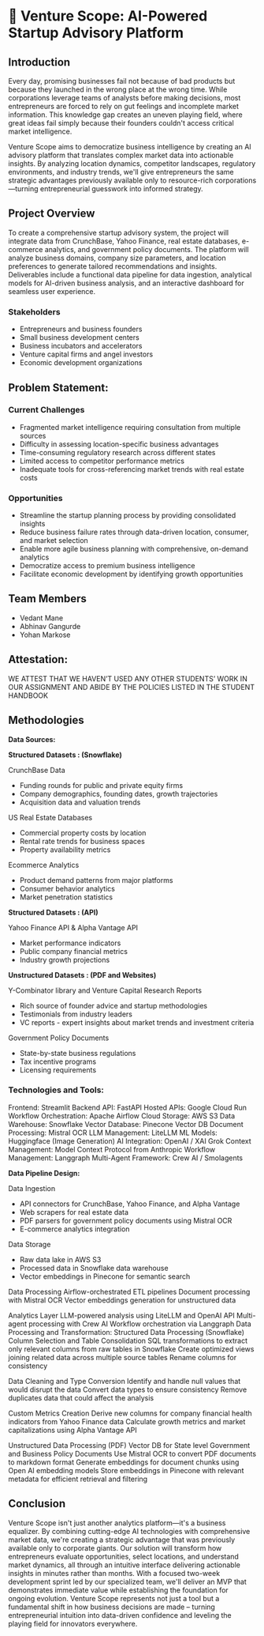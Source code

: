 # 🚀 Venture Scope: AI-Powered Startup Advisory Platform

## Introduction

Every day, promising businesses fail not because of bad products but because they launched in the wrong place at the wrong time. While corporations leverage teams of analysts before making decisions, most entrepreneurs are forced to rely on gut feelings and incomplete market information. This knowledge gap creates an uneven playing field, where great ideas fail simply because their founders couldn't access critical market intelligence.

Venture Scope aims to democratize business intelligence by creating an AI advisory platform that translates complex market data into actionable insights. By analyzing location dynamics, competitor landscapes, regulatory environments, and industry trends, we'll give entrepreneurs the same strategic advantages previously available only to resource-rich corporations—turning entrepreneurial guesswork into informed strategy.

## Project Overview

To create a comprehensive startup advisory system, the project will integrate data from CrunchBase, Yahoo Finance, real estate databases, e-commerce analytics, and government policy documents. The platform will analyze business domains, company size parameters, and location preferences to generate tailored recommendations and insights. Deliverables include a functional data pipeline for data ingestion, analytical models for AI-driven business analysis, and an interactive dashboard for seamless user experience.

### Stakeholders

- Entrepreneurs and business founders
- Small business development centers
- Business incubators and accelerators
- Venture capital firms and angel investors
- Economic development organizations

## Problem Statement:

### Current Challenges

- Fragmented market intelligence requiring consultation from multiple sources
- Difficulty in assessing location-specific business advantages
- Time-consuming regulatory research across different states
- Limited access to competitor performance metrics
- Inadequate tools for cross-referencing market trends with real estate costs

### Opportunities
- Streamline the startup planning process by providing consolidated insights
- Reduce business failure rates through data-driven location, consumer, and market selection
- Enable more agile business planning with comprehensive, on-demand analytics
- Democratize access to premium business intelligence
- Facilitate economic development by identifying growth opportunities

## Team Members

- Vedant Mane
- Abhinav Gangurde
- Yohan Markose

## Attestation:

WE ATTEST THAT WE HAVEN’T USED ANY OTHER STUDENTS’ WORK IN OUR ASSIGNMENT AND ABIDE BY THE POLICIES LISTED IN THE STUDENT HANDBOOK

## Methodologies

**Data Sources:**

**Structured Datasets : (Snowflake)**

CrunchBase Data

- Funding rounds for public and private equity firms
- Company demographics, founding dates, growth trajectories
- Acquisition data and valuation trends

US Real Estate Databases

- Commercial property costs by location
- Rental rate trends for business spaces
- Property availability metrics

Ecommerce Analytics

- Product demand patterns from major platforms
- Consumer behavior analytics
- Market penetration statistics


**Structured Datasets : (API)**

Yahoo Finance API & Alpha Vantage API

- Market performance indicators
- Public company financial metrics
- Industry growth projections
  
**Unstructured Datasets : (PDF and Websites)**

Y-Combinator library and Venture Capital Research Reports 

- Rich source of founder advice and startup methodologies
- Testimonials from industry leaders 
- VC reports - expert insights about market trends and investment criteria

Government Policy Documents

- State-by-state business regulations
- Tax incentive programs
- Licensing requirements

### Technologies and Tools:

Frontend: Streamlit
Backend API: FastAPI
Hosted APIs: Google Cloud Run
Workflow Orchestration: Apache Airflow
Cloud Storage: AWS S3
Data Warehouse: Snowflake
Vector Database: Pinecone Vector DB
Document Processing: Mistral OCR
LLM Management: LiteLLM
ML Models: Huggingface (Image Generation)
AI Integration: OpenAI / XAI Grok
Context Management: Model Context Protocol from Anthropic
Workflow Management: Langgraph
Multi-Agent Framework: Crew AI / Smolagents


**Data Pipeline Design:**

Data Ingestion

- API connectors for CrunchBase, Yahoo Finance, and Alpha Vantage
- Web scrapers for real estate data
- PDF parsers for government policy documents using Mistral OCR
- E-commerce analytics integration

Data Storage

- Raw data lake in AWS S3
- Processed data in Snowflake data warehouse
- Vector embeddings in Pinecone for semantic search

Data Processing
Airflow-orchestrated ETL pipelines
Document processing with Mistral OCR
Vector embeddings generation for unstructured data

Analytics Layer
LLM-powered analysis using LiteLLM and OpenAI API
Multi-agent processing with Crew AI
Workflow orchestration via Langgraph
Data Processing and Transformation:
Structured Data Processing (Snowflake)
Column Selection and Table Consolidation
SQL transformations to extract only relevant columns from raw tables in Snowflake
Create optimized views joining related data across multiple source tables
Rename columns for consistency

Data Cleaning and Type Conversion
Identify and handle null values that would disrupt the data
Convert data types to ensure consistency
Remove duplicates data that could affect the analysis

Custom Metrics Creation
Derive new columns for company financial health indicators from Yahoo Finance data
Calculate growth metrics and  market capitalizations using Alpha Vantage API

Unstructured Data Processing (PDF)
Vector DB for State level Government and Business Policy Documents
Use Mistral OCR to convert PDF documents to markdown format
Generate embeddings for document chunks using Open AI embedding models
Store embeddings in Pinecone with relevant metadata for efficient retrieval and filtering

## Conclusion

Venture Scope isn't just another analytics platform—it's a business equalizer. By combining cutting-edge AI technologies with comprehensive market data, we're creating a strategic advantage that was previously available only to corporate giants. Our solution will transform how entrepreneurs evaluate opportunities, select locations, and understand market dynamics, all through an intuitive interface delivering actionable insights in minutes rather than months. With a focused two-week development sprint led by our specialized team, we'll deliver an MVP that demonstrates immediate value while establishing the foundation for ongoing evolution. Venture Scope represents not just a tool but a fundamental shift in how business decisions are made – turning entrepreneurial intuition into data-driven confidence and leveling the playing field for innovators everywhere.

